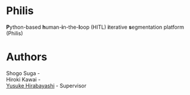 # Philis <br>
**P**ython-based **h**uman-**i**n-the-**l**oop (HITL) **i**terative **s**egmentation platform (Philis) <br>
# Authors <br>

Shogo Suga - <br>
Hiroki Kawai - <br>
<a href="http://park.itc.u-tokyo.ac.jp/Hirabayashi/WordPress/">Yusuke Hirabayashi</a> - Supervisor <br>
